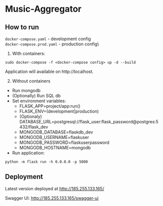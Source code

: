 # Music-Aggregator

## How to run
`docker-compose.yaml` - development config\
`docker-compose.prod.yaml` - production config\

1. With containers:
```commandline
sudo docker-compose -f <docker-compose config> up -d --build
```
Application will available on http://localhost.

2. Without containers
* Run mongodb
* (Optionally) Run SQL db
* Set environment variables:
  - FLASK_APP=project/app:run()
  - FLASK_ENV=(development|production)
  - (Optionaly) DATABASE_URL=postgresql://flask_user:flask_password@postgres:5432/flask_dev
  - MONGODB_DATABASE=flaskdb_dev
  - MONGODB_USERNAME=flaskuser
  - MONGODB_PASSWORD=flaskuserpassword
  - MONGODB_HOSTNAME=mongodb
* Run application: 
```commandline
python -m flask run -h 0.0.0.0 -p 5000
```

## Deployment

Latest version deployed at http://185.255.133.165/

Swagger UI: http://185.255.133.165/swagger-ui
